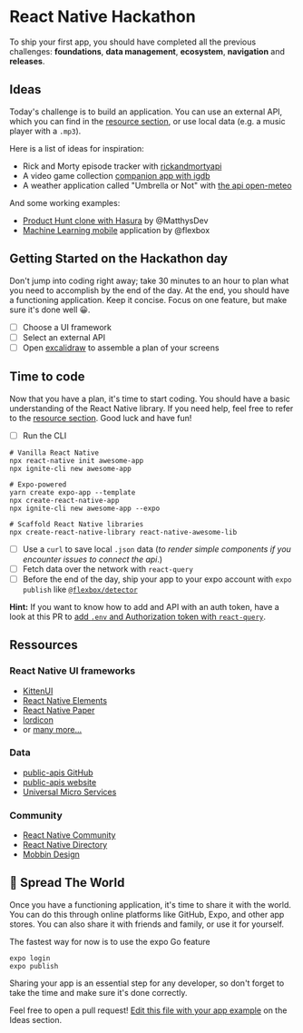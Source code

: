 # React Native Hackathon

To ship your first app, you should have completed all the previous challenges: **foundations**, **data management**, **ecosystem**, **navigation** and **releases**.

## Ideas

Today's challenge is to build an application. You can use an external API, which you can find in the [resource section](#ressources), or use local data (e.g. a music player with a `.mp3`).

Here is a list of ideas for inspiration:

- Rick and Morty episode tracker with [rickandmortyapi](https://rickandmortyapi.com/)
- A video game collection [companion app with igdb](https://api-docs.igdb.com/)
- A weather application called "Umbrella or Not" with [the api open-meteo](https://open-meteo.com/)

And some working examples:

- [Product Hunt clone with Hasura](https://github.com/flexbox/react-native-bootcamp/tree/main/hackathon/react-native-heroes) by @MatthysDev
- [Machine Learning mobile](https://github.com/flexbox/machine-learning-with-javascript/tree/master/vision) application by @flexbox


## Getting Started on the Hackathon day

Don't jump into coding right away; take 30 minutes to an hour to plan what you need to accomplish by the end of the day. At the end, you should have a functioning application. Keep it concise. Focus on one feature, but make sure it's done well 😀.

- [ ] Choose a UI framework
- [ ] Select an external API
- [ ] Open [excalidraw](https://excalidraw.com/) to assemble a plan of your screens

## Time to code

Now that you have a plan, it's time to start coding. You should have a basic understanding of the React Native library. If you need help, feel free to refer to the [resource section](#ressources). Good luck and have fun!

- [ ] Run the CLI

```console
# Vanilla React Native
npx react-native init awesome-app
npx ignite-cli new awesome-app

# Expo-powered
yarn create expo-app --template
npx create-react-native-app
npx ignite-cli new awesome-app --expo

# Scaffold React Native libraries
npx create-react-native-library react-native-awesome-lib
```

- [ ] Use a `curl` to save local `.json` data (_to render simple components if you encounter issues to connect the api_.)
- [ ] Fetch data over the network with `react-query`
- [ ] Before the end of the day, ship your app to your expo account with `expo publish` like [`@flexbox/detector`](https://expo.dev/@flexbox/detector)

**Hint:** If you want to know how to add and API with an auth token, have a look at this PR to [add `.env` and Authorization token with `react-query`](https://github.com/flexbox/react-native-bootcamp/pull/76).

## Ressources

### React Native UI frameworks

- [KittenUI](https://akveo.github.io/react-native-ui-kitten/docs/guides/getting-started#manual-installation)
- [React Native Elements](https://reactnativeelements.com/docs/)
- [React Native Paper](https://callstack.github.io/react-native-paper/)
- [lordicon](https://lordicon.com/)
- or [many more...](https://github.com/flexbox/react-native-bootcamp/tree/main/hackathon/ui-tier-list)

### Data

- [public-apis GitHub](https://github.com/public-apis/public-apis)
- [public-apis website](https://public-apis.io/)
- [Universal Micro Services](https://m3o.com/explore)

### Community

- [React Native Community](https://github.com/react-native-community)
- [React Native Directory](https://reactnative.directory/)
- [Mobbin Design](https://mobbin.design/)

## 🚀 Spread The World

Once you have a functioning application, it's time to share it with the world. You can do this through online platforms like GitHub, Expo, and other app stores. You can also share it with friends and family, or use it for yourself.


The fastest way for now is to use the expo Go feature
```
expo login
expo publish
```

Sharing your app is an essential step for any developer, so don't forget to take the time and make sure it's done correctly.

Feel free to open a pull request! [Edit this file with your app example](https://github.com/flexbox/react-native-workshop/tree/main/hackathon) on the Ideas section.
